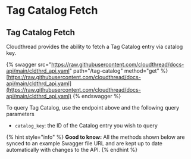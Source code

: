 # Tag Catalog Fetch

## Tag Catalog Fetch

Cloudthread provides the ability to fetch a Tag Catalog entry via catalog key.

{% swagger src="https://raw.githubusercontent.com/cloudthread/docs-api/main/cldthrd_api.yaml" path="/tag-catalog" method="get" %}
[https://raw.githubusercontent.com/cloudthread/docs-api/main/cldthrd_api.yaml](https://raw.githubusercontent.com/cloudthread/docs-api/main/cldthrd_api.yaml)
{% endswagger %}

To query Tag Catalog, use the endpoint above and the following query parameters

* `catalog_key`: the ID of the Catalog entry you wish to query

{% hint style="info" %}
**Good to know:** All the methods shown below are synced to an example Swagger file URL and are kept up to date automatically with changes to the API.
{% endhint %}